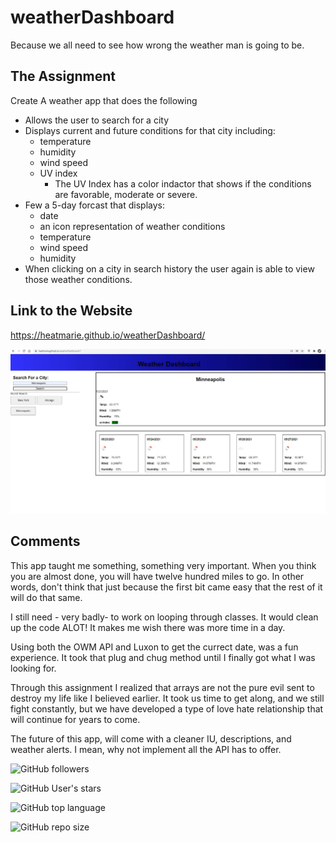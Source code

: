 # weatherDashboard
Because we all need to see how wrong the weather man is going to be.

## The Assignment
 
 Create A weather app that does the following 

 - Allows the user to search for a city 
 - Displays current and future conditions for that city including: 
    * temperature
    * humidity 
    * wind speed 
    * UV index
        - The UV Index has a color indactor that shows if the conditions are favorable, moderate or severe.
 - Few a 5-day forcast that displays:
    * date
    * an icon representation of weather conditions
    * temperature
    * wind speed
    * humidity
- When clicking on a city in search history the user again is able to view those weather conditions.  



## Link to the Website

https://heatmarie.github.io/weatherDashboard/

   <img src="./images/Capture.JPG">

## Comments

This app taught me something, something very important. When you think you are almost done, you will have twelve hundred miles to go. In other words, don't think that just because the first bit came easy that the rest of it will do that same. 

I still need - very badly- to work on looping through classes. It would clean up the code ALOT! It makes me wish there was more time in a day. 

Using both the OWM API and Luxon to get the currect date, was a fun experience. It took that plug and chug method until I finally got what I was looking for. 

Through this assignment I realized that arrays are not the pure evil sent to destroy my life like I believed earlier. It took us time to get along, and we still fight constantly, but we have developed a type of love hate relationship that will continue for years to come. 

The future of this app, will come with a cleaner IU, descriptions, and weather alerts. I mean, why not implement all the API has to offer.

![GitHub followers](https://img.shields.io/github/followers/HeatMarie?color=%20%20%23c0640fb4&logo=Github&logoColor=%20%20%23c0640fb4&style=for-the-badge)

![GitHub User's stars](https://img.shields.io/github/stars/HeatMarie?color=%20%20%23c0640fb4&logo=github&logoColor=%20%20%23c0640fb4&style=for-the-badge)

![GitHub top language](https://img.shields.io/github/languages/top/HeatMarie/dayPlanner?color=%23c0640fb4&logo=github&logoColor=%23c0640fb4&style=for-the-badge)

![GitHub repo size](https://img.shields.io/github/repo-size/HeatMarie/dayPlanner?color=%23c0640fb4&logo=github&logoColor=%20%23c0640fb4&style=for-the-badge)
